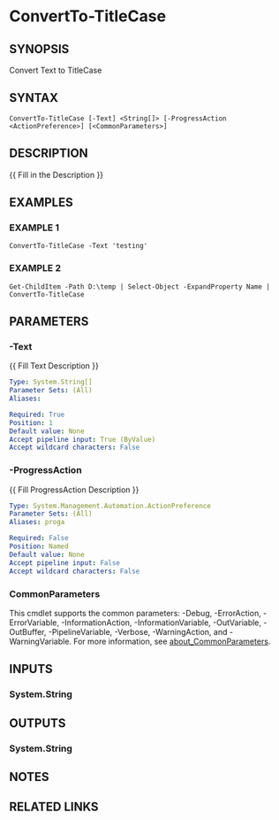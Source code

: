 ﻿---
external help file: WozTools-help.xml
Module Name: WozTools
online version: https://github.com/Woznet/WozTools/blob/main/docs/ConvertTo-TitleCase.md
schema: 2.0.0
---

# ConvertTo-TitleCase

## SYNOPSIS
Convert Text to TitleCase

## SYNTAX

```
ConvertTo-TitleCase [-Text] <String[]> [-ProgressAction <ActionPreference>] [<CommonParameters>]
```

## DESCRIPTION
{{ Fill in the Description }}

## EXAMPLES

### EXAMPLE 1
```
ConvertTo-TitleCase -Text 'testing'
```

### EXAMPLE 2
```
Get-ChildItem -Path D:\temp | Select-Object -ExpandProperty Name | ConvertTo-TitleCase
```

## PARAMETERS

### -Text
{{ Fill Text Description }}

```yaml
Type: System.String[]
Parameter Sets: (All)
Aliases:

Required: True
Position: 1
Default value: None
Accept pipeline input: True (ByValue)
Accept wildcard characters: False
```

### -ProgressAction
{{ Fill ProgressAction Description }}

```yaml
Type: System.Management.Automation.ActionPreference
Parameter Sets: (All)
Aliases: proga

Required: False
Position: Named
Default value: None
Accept pipeline input: False
Accept wildcard characters: False
```

### CommonParameters
This cmdlet supports the common parameters: -Debug, -ErrorAction, -ErrorVariable, -InformationAction, -InformationVariable, -OutVariable, -OutBuffer, -PipelineVariable, -Verbose, -WarningAction, and -WarningVariable. For more information, see [about_CommonParameters](http://go.microsoft.com/fwlink/?LinkID=113216).

## INPUTS

### System.String
## OUTPUTS

### System.String
## NOTES

## RELATED LINKS
